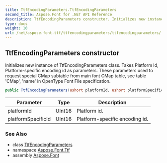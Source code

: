 ```yaml
---
title: TtfEncodingParameters.TtfEncodingParameters
second_title: Aspose.Font for .NET API Reference
description: TtfEncodingParameters constructor. Initializes new instance of TtfEncodingParameters class. Takes Platform Id Platformspecific encoding id as parameters. These parameters used to request special CMap subtable from main font CMap table see table CMap name in OpenType Font File specification
type: docs
weight: 10
url: /net/aspose.font.ttf/ttfencodingparameters/ttfencodingparameters/
---
```

## TtfEncodingParameters constructor

Initializes new instance of TtfEncodingParameters class. Takes Platform Id, Platform-specific encoding id as parameters. These parameters used to request special CMap subtable from main font CMap table, see table 'CMap', 'name' in OpenType Font File specification.

```csharp
public TtfEncodingParameters(ushort platformId, ushort platformSpecificId)
```

| Parameter | Type | Description |
| --- | --- | --- |
| platformId | UInt16 | Platform id. |
| platformSpecificId | UInt16 | Platform-specific encoding id. |

### See Also

* class [TtfEncodingParameters](../)
* namespace [Aspose.Font.Ttf](../../../aspose.font.ttf/)
* assembly [Aspose.Font](../../../)


